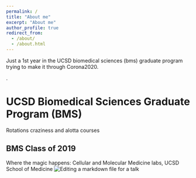 ```yaml
---
permalink: /
title: "About me"
excerpt: "About me"
author_profile: true
redirect_from: 
  - /about/
  - /about.html
---
```


Just a 1st year in the UCSD biomedical sciences (bms) graduate program trying to make it through Corona2020.


.

UCSD Biomedical Sciences Graduate Program (BMS)
======
Rotations craziness and alotta courses

BMS Class of 2019
------


Where the magic happens: Cellular and Molecular Medicine labs, UCSD School of Medicine
![Editing a markdown file for a talk](/images/20190923_082634.jpg)

